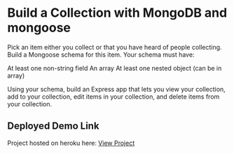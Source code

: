 # Build a Collection with MongoDB and mongoose

Pick an item either you collect or that you have heard of people collecting. Build a Mongoose schema for this item. Your schema must have:

At least one non-string field
An array
At least one nested object (can be in array)

Using your schema, build an Express app that lets you view your collection, add to your collection, edit items in your collection, and delete items from your collection.


## Deployed Demo Link

Project hosted on heroku here: [View Project](https://sweater-collection.herokuapp.com/sweater)
